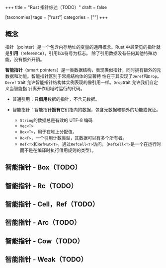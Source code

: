 +++
title = "Rust 指针综述（TODO）"
draft = false

[taxonomies]
tags = ["rust"]
categories = [""]
+++

## 概念

指针（pointer）是一个包含内存地址的变量的通用概念。Rust 中最常见的指针就是**引用**（reference），引用以`&`符号为标志。
除了引用数据没有任何其他特殊功能，没有额外开销。

**智能指针**（smart pointers）是一类数据结构，表现类似指针，同时拥有额外的元数据和功能。智能指针区别于常规结构体的显著特
性在于其实现了`Deref`和`Drop`。`Deref` trait 允许智能指针结构体实例表现的像引用一样。`Drop`trait 允许我们自定义当智能指
针离开作用域时运行的代码。

- 普通引用：只**借用**数据的指针，不含元数据。

- 智能指针：智能指针**拥有**它们指向的数据，包含元数据和额外的功能或保证。

    - `String`的数据总是有效的 UTF-8 编码
    - `Vec<T>`
    - `Box<T>`，用于在堆上分配值。
    - `Rc<T>`，一个引用计数类型，其数据可以有多个所有者。
    - `Ref<T>`和`RefMut<T>`，通过`RefCell<T>`访问。（`RefCell<T>`是一个在运行时而不是在编译时执行借用规则的类型）。

## 智能指针 - Box（TODO）

## 智能指针 - Rc<T>（TODO）

## 智能指针 - Cell<T>，Ref<Cell>（TODO）

## 智能指针 - Arc<T>（TODO）

## 智能指针 - Cow<T>（TODO）

## 智能指针 - Weak<T>（TODO）

